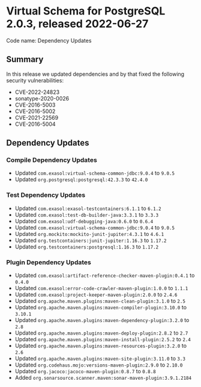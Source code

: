 # Virtual Schema for PostgreSQL 2.0.3, released 2022-06-27

Code name: Dependency Updates

## Summary

In this release we updated dependencies and by that fixed the following security vulnerabilities:

* CVE-2022-24823
* sonatype-2020-0026
* CVE-2016-5003
* CVE-2016-5002
* CVE-2021-22569
* CVE-2016-5004

## Dependency Updates

### Compile Dependency Updates

* Updated `com.exasol:virtual-schema-common-jdbc:9.0.4` to `9.0.5`
* Updated `org.postgresql:postgresql:42.3.3` to `42.4.0`

### Test Dependency Updates

* Updated `com.exasol:exasol-testcontainers:6.1.1` to `6.1.2`
* Updated `com.exasol:test-db-builder-java:3.3.1` to `3.3.3`
* Updated `com.exasol:udf-debugging-java:0.6.0` to `0.6.4`
* Updated `com.exasol:virtual-schema-common-jdbc:9.0.4` to `9.0.5`
* Updated `org.mockito:mockito-junit-jupiter:4.3.1` to `4.6.1`
* Updated `org.testcontainers:junit-jupiter:1.16.3` to `1.17.2`
* Updated `org.testcontainers:postgresql:1.16.3` to `1.17.2`

### Plugin Dependency Updates

* Updated `com.exasol:artifact-reference-checker-maven-plugin:0.4.1` to `0.4.0`
* Updated `com.exasol:error-code-crawler-maven-plugin:1.0.0` to `1.1.1`
* Updated `com.exasol:project-keeper-maven-plugin:2.0.0` to `2.4.6`
* Updated `org.apache.maven.plugins:maven-clean-plugin:3.1.0` to `2.5`
* Updated `org.apache.maven.plugins:maven-compiler-plugin:3.10.0` to `3.10.1`
* Updated `org.apache.maven.plugins:maven-dependency-plugin:3.2.0` to `2.8`
* Updated `org.apache.maven.plugins:maven-deploy-plugin:2.8.2` to `2.7`
* Updated `org.apache.maven.plugins:maven-install-plugin:2.5.2` to `2.4`
* Updated `org.apache.maven.plugins:maven-resources-plugin:3.2.0` to `2.6`
* Updated `org.apache.maven.plugins:maven-site-plugin:3.11.0` to `3.3`
* Updated `org.codehaus.mojo:versions-maven-plugin:2.9.0` to `2.10.0`
* Updated `org.jacoco:jacoco-maven-plugin:0.8.7` to `0.8.8`
* Added `org.sonarsource.scanner.maven:sonar-maven-plugin:3.9.1.2184`

